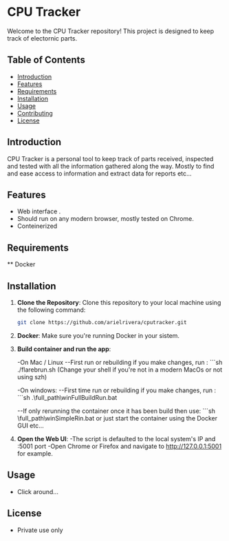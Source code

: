 # CPU Tracker

Welcome to the CPU Tracker repository! This project is designed to keep track of electornic parts.

## Table of Contents

- [Introduction](#introduction)
- [Features](#features)
- [Requirements](#requirements)
- [Installation](#installation)
- [Usage](#usage)
- [Contributing](#contributing)
- [License](#license)

## Introduction

CPU Tracker is a personal tool to keep track of parts received, inspected and tested with all the information gathered along the way. Mostly to find and ease access to information and extract data for reports etc... 

## Features

- Web interface .
- Should run on any modern browser, mostly tested on Chrome.
- Conteinerized

## Requirements

** Docker


## Installation

1. **Clone the Repository**: Clone this repository to your local machine using the following command:
   ```sh
   git clone https://github.com/arielrivera/cputracker.git

2. **Docker**: Make sure you're running Docker in your sistem.

3. **Build container and run the app**:

    -On Mac / Linux 
    --First run or rebuilding if you make changes, run :
        ```sh 
        ./flarebrun.sh (Change your shell if you're not in a modern MacOs or not using szh)


    -On windows:
    --First time run or rebuilding if you make changes, run :
        ```sh 
        .\full_path\winFullBuildRun.bat
    
    --If only rerunning the container once it has been build then use:
        ```sh 
        \full_path\winSimpleRin.bat or just start the container using the Docker GUI etc...


4. **Open the Web UI**:
    -The script is defaulted to the local system's IP and :5001 port
    -Open Chrome or Firefox and navigate to http://127.0.0.1:5001 for example.

## Usage

- Click around...

## License

- Private use only